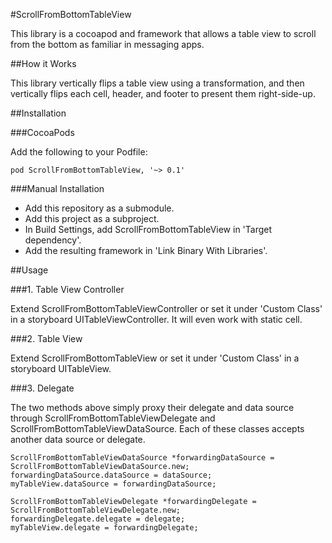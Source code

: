 #ScrollFromBottomTableView

This library is a cocoapod and framework that allows a table view to scroll from the bottom as familiar in messaging apps.

##How it Works

This library vertically flips a table view using a transformation, and then vertically flips each cell, header, and footer to present them right-side-up.

##Installation

###CocoaPods

Add the following to your Podfile:

```
pod ScrollFromBottomTableView, '~> 0.1'
```

###Manual Installation

 * Add this repository as a submodule.
 * Add this project as a subproject.
 * In Build Settings, add ScrollFromBottomTableView in 'Target dependency'.
 * Add the resulting framework in 'Link Binary With Libraries'.

##Usage

###1. Table View Controller

Extend ScrollFromBottomTableViewController or set it under 'Custom Class' in a storyboard UITableViewController. It will even work with static cell.

###2. Table View

Extend ScrollFromBottomTableView or set it under 'Custom Class' in a storyboard UITableView.

###3. Delegate

The two methods above simply proxy their delegate and data source through ScrollFromBottomTableViewDelegate and ScrollFromBottomTableViewDataSource. Each of these classes accepts another data source or delegate.

```
ScrollFromBottomTableViewDataSource *forwardingDataSource = ScrollFromBottomTableViewDataSource.new;
forwardingDataSource.dataSource = dataSource;
myTableView.dataSource = forwardingDataSource;

ScrollFromBottomTableViewDelegate *forwardingDelegate = ScrollFromBottomTableViewDelegate.new;
forwardingDelegate.delegate = delegate;
myTableView.delegate = forwardingDelegate;
```
 
